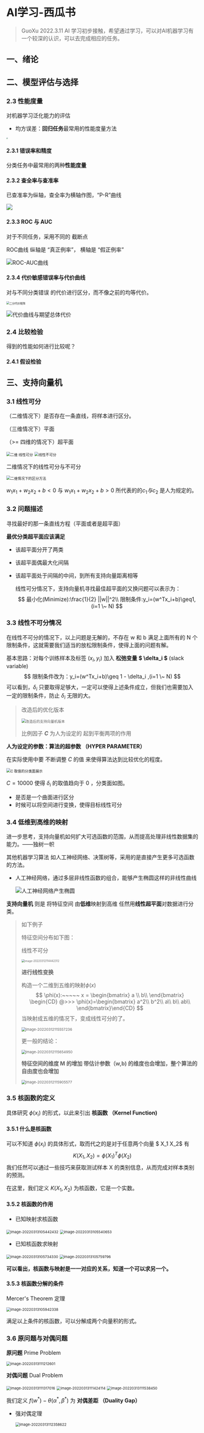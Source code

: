 # AI学习-西瓜书

> GuoXu
> 2022.3.11
> AI 学习初步接触，希望通过学习，可以对AI机器学习有一个较深的认识，可以去完成相应的任务。

## 一、绪论





## 二、模型评估与选择

### 2.3 性能度量

对机器学习泛化能力的评估

- 均方误差：**回归任务**最常用的性能度量方法

<img src="photos/%E5%88%86%E7%B1%BB%E7%BB%93%E6%9E%9C%E7%9F%A9%E9%98%B5.jpg" style="zoom: 25%;" />

#### 2.3.1 错误率和精度

  分类任务中最常用的两种**性能度量**

####   2.3.2 查全率与查准率

  已查准率为纵轴，查全率为横轴作图，“P-R”曲线

![](photos/P-R%E6%9B%B2%E7%BA%BF-16470065133811.jpg)

#### 2.3.3 ROC 与 AUC

  对于不同任务，采用不同的 截断点 

  ROC曲线 纵轴是 “真正例率”， 横轴是 “假正例率”

![ROC-AUC曲线](photos/ROC%20%E4%B8%8E%20AUC.jpg)

#### 2.3.4 代价敏感错误率与代价曲线

  对与不同分类错误 的代价进行区分，而不像之前的均等代价。

  <img src="photos/image-20220311111446122-16469684906271.png" alt="二分代价矩阵" style="zoom: 50%;" />

  ![代价曲线与期望总体代价](photos/image-20220311111659082-16469686215702.png)

### 2.4 比较检验

得到的性能如何进行比较呢？

####   2.4.1 假设检验

  

## 三、支持向量机

### 3.1 线性可分

（二维情况下）是否存在一条直线，将样本进行区分。

（三维情况下）平面

（>= 四维的情况下）超平面

​                        <img src="photos/image-20220311195404358.png" alt="二维 线性可分" style="zoom: 67%;" />      <img src="photos/image-20220311195441778.png" alt="线性不可分" style="zoom:67%;" />

二维情况下的线性可分与不可分

  <img src="photos/image-20220311195855594.png" alt="二维情况下的区分方法" style="zoom:67%;" />

$w_1x_1 + w_2x_2 + b < 0$  与 $w_1x_1 + w_2x_2 + b > 0$  所代表的的$c_1 与 c_2$ 是人为规定的。

### 3.2 问题描述

寻找最好的那一条直线方程（平面或者是超平面）

**最优分类超平面应该满足**

- 该超平面分开了两类

- 该超平面偶最大化间隔

- 该超平面处于间隔的中间，到所有支持向量距离相等

    

  线性可分情况下，支持向量机寻找最佳超平面的又换问题可以表示为：
  $$
  最小化(Minimize):\frac{1}{2} ||w||^2\\
    限制条件:y_i=(w^Tx_i+b)\geq1,(i=1 \~ N)
  $$
  

### 3.3 线性不可分情况

在线性不可分的情况下，以上问题是无解的，不存在 w 和 b 满足上面所有的 N 个限制条件，这就需要我们适当的放松限制条件，使得上面的问题有解。

基本思路：对每个训练样本及标签 $(x_i,y_i)$ 加入 **松弛变量** **$ \delta_i $** (slack variable) 
$$
限制条件改为：y_i=(w^Tx_i+b)\geq 1 - \delta_i ,(i=1 \~ N)
$$
可以看到，$\delta_i$ 只要取得足够大，一定可以使得上述条件成立，但我们也需要加入一定的限制条件，防止 $\delta_i$ 无限的大。 

> 改造后的优化版本
>
> <img src="photos/image-20220312110803587.png" alt="改造后的支持向量机版本" style="zoom:67%;" />
>
> 比例因子 **$C$** 为人为设定的 起到平衡两项的作用

**人为设定的参数：算法的超参数 （HYPER PARAMETER）**

在实际使用中要 不断调整 $C$ 的值 来使得算法达到比较优化的程度。

   <img src="photos/image-20220312111417192.png" alt="C 取值的分类面展示" style="zoom:67%;" />

$C = 10000$ 使得 $\delta_i$ 的取值趋向于 0 ，分类面如图。

- 是否是一个曲面进行区分
- 时候可以将空间进行变换，使得目标线性可分

### 3.4 低维到高维的映射

进一步思考，支持向量机如何扩大可选函数的范围，从而提高处理非线性数据集的能力。——独树一帜

其他机器学习算法 如人工神经网络、决策树等，采用的是直接产生更多可选函数的方法。

- 人工神经网络，通过多层非线性函数的组合，能够产生椭圆这样的非线性曲线

    ![人工神经网络产生椭圆](photos/image-20220312113156525.png)

**支持向量机** 则是 将特征空间 由**低维**映射到高维 任然用**线性超平面**对数据进行分类。

> 如下例子
>
> 特征空间分布如下图：
>
> 线性不可分
>
> <img src="photos/image-20220312114442312.png" alt="image-20220312114442312" style="zoom:50%;" />
>
> **进行线性变换**
>
> 构造一个二维到五维的映射$\phi(x)$
> $$
> \phi(x):~~~~~ x = \begin{bmatrix} a  \\ b\\ \end{bmatrix} \begin{CD} @>>> \phi(x)=\begin{bmatrix} a^2\\ b^2\\ a\\ b\\ ab\\ \end{bmatrix}\end{CD}
> $$
> 当映射成五维的情况下，变成线性可分的了。
>
> <img src="photos/image-20220312115557236.png" alt="image-20220312115557236" style="zoom:67%;" />
>
> 更一般的结论：
>
> <img src="photos/image-20220312115654950.png" alt="image-20220312115654950" style="zoom:67%;" />
>
>   **特征空间的维度 M 的增加 带估计参数（w,b) 的维度也会增加，整个算法的自由度也会增加**
>
> <img src="photos/image-20220312115905577.png" alt="image-20220312115905577" style="zoom:67%;" />
>
> 

### 3.5 核函数的定义

具体研究 $\phi(x_i)$ 的形式，以此来引出 **核函数 （Kernel Function)**

#### 3.5.1 什么是核函数

可以不知道 $\phi(x_i)$ 的具体形式，取而代之的是对于任意两个向量 $ X_1 X_2$ 有
$$
K(X_1,X_2) = \phi(X_1)^T\phi(X_2)
$$
我们任然可以通过一些技巧来获取测试样本 X 的类别信息，从而完成对样本类别的预测。

 在这里，我们定义 $K(X_1,X_2)$ 为核函数，它是一个实数。

#### 3.5.2 核函数的作用

- 已知映射求核函数

<img src="photos/image-20220313105442432.png" alt="image-20220313105442432" style="zoom: 67%;" />

<img src="photos/image-20220313105540653.png" alt="image-20220313105540653" style="zoom:67%;" />

- 已知核函数求映射

<img src="photos/image-20220313105734330.png" alt="image-20220313105734330" style="zoom:67%;" />

<img src="photos/image-20220313105759796.png" alt="image-20220313105759796" style="zoom:67%;" />

**可以看出，核函数与映射是一一对应的关系，知道一个可以求另一个。**

####  3.5.3 核函数分解的条件

Mercer's Theorem 定理

<img src="photos/image-20220313105942338.png" alt="image-20220313105942338" style="zoom:67%;" />

满足以上条件的核函数，可以分解成两个向量积的形式。

### 3.6 原问题与对偶问题

**原问题** Prime Problem

<img src="photos/image-20220313111212601.png" alt="image-20220313111212601" style="zoom:67%;" />

**对偶问题** Dual Problem

<img src="photos/image-20220313111317016.png" alt="image-20220313111317016" style="zoom:67%;" />

<img src="photos/image-20220313111424114.png" alt="image-20220313111424114" style="zoom:67%;" />

<img src="photos/image-20220313111538450.png" alt="image-20220313111538450" style="zoom:67%;" />

我们定义 $f(w^*) - \theta(\alpha^*,\beta^*)$ 为 **对偶差距 （Duality Gap）**

- 强对偶定理

    <img src="photos/image-20220313112358622.png" alt="image-20220313112358622" style="zoom:67%;" />

